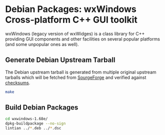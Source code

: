 # Debian Packages: wxWindows Cross-platform C++ GUI toolkit

wxWindows (legacy version of wxWidges) is a class library for C++ providing
GUI components and other facilities on several popular platforms (and some
unpopular ones as well).

## Generate Debian Upstream Tarball

The Debian upstream tarball is generated from multiple original upstream
tarballs which will be fetched from [SourgeForge] and verified against
[checksums].

[SourgeForge]: https://sourceforge.net/
[checksums]: wxwindows_1.68e.orig.sha

```sh
make
```

## Build Debian Packages

```sh
cd wxwindows-1.68e/
dpkg-buildpackage --no-sign
lintian ../*.deb ../*.dsc
```
